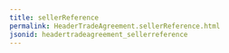 ```yaml
---
title: sellerReference
permalink: HeaderTradeAgreement.sellerReference.html
jsonid: headertradeagreement_sellerreference
---
```

